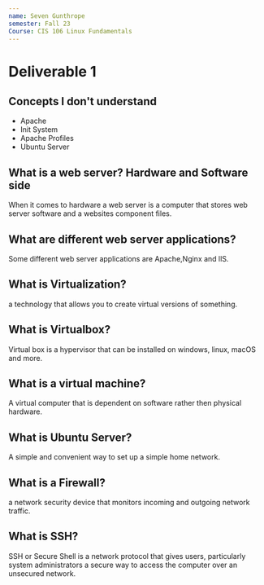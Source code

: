 ```yaml
---
name: Seven Gunthrope
semester: Fall 23
Course: CIS 106 Linux Fundamentals
---
```

# Deliverable 1

## Concepts I don't understand
* Apache
* Init System
* Apache Profiles
* Ubuntu Server

## What is a web server? Hardware and Software side
When it comes to hardware a web server is a computer that stores web server software and a websites component files.

## What are different web server applications?
Some different web server applications are Apache,Nginx and llS.

## What is Virtualization?
a technology that allows you to create virtual versions of something.

## What is Virtualbox?
Virtual box is a hypervisor that can be installed on windows, linux, macOS and more.

## What is a virtual machine?
A virtual computer that is dependent on software rather then physical hardware.

## What is Ubuntu Server?
A simple and convenient way to set up a simple home network.

## What is a Firewall?
a network security device that monitors incoming and outgoing network traffic.

## What is SSH?
SSH or Secure Shell is a network protocol that gives users, particularly system administrators a secure way to access the computer over an unsecured network.
